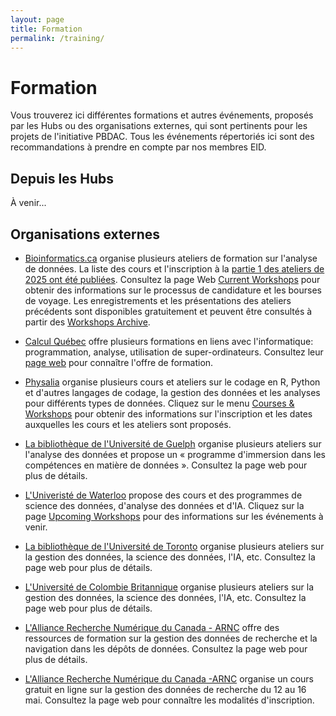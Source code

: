 ```yaml
---
layout: page
title: Formation
permalink: /training/
---
```


# Formation
Vous trouverez ici différentes formations et autres événements, proposés par les Hubs ou des organisations externes, qui sont pertinents pour les projets de l'initiative PBDAC. Tous les événements répertoriés ici sont des recommandations à prendre en compte par nos membres EID.

## Depuis les Hubs
À venir...

## Organisations externes
- [Bioinformatics.ca](https://bioinformatics.ca/workshops/current-workshops/) organise plusieurs ateliers de formation sur l'analyse de données. La liste des cours et l'inscription à la [partie 1 des ateliers de 2025 ont été publiées](https://bioinformatics.ca/workshops/current-workshops/). Consultez la page Web [Current Workshops](https://bioinformatics.ca/workshops/current-workshops/) pour obtenir des informations sur le processus de candidature et les bourses de voyage. Les enregistrements et les présentations des ateliers précédents sont disponibles gratuitement et peuvent être consultés à partir des [Workshops Archive](https://bioinformatics.ca/workshops/previous-workshops/).

- [Calcul Québec](https://www.calculquebec.ca/) offre plusieurs formations en liens avec l'informatique: programmation, analyse, utilisation de super-ordinateurs. Consultez leur [page web](https://www.calculquebec.ca/services-aux-chercheurs/formation/) pour connaître l'offre de formation.

- [Physalia](https://www.physalia-courses.org/courses-workshops/) organise plusieurs cours et ateliers sur le codage en R, Python et d'autres langages de codage, la gestion des données et les analyses pour différents types de données. Cliquez sur le menu [Courses & Workshops](https://www.physalia-courses.org/courses-workshops/) pour obtenir des informations sur l'inscription et les dates auxquelles les cours et les ateliers sont proposés.

- [La bibliothèque de l'Université de Guelph](https://www.lib.uoguelph.ca/find/workshops/data-skills-workshop-series/) organise plusieurs ateliers sur l'analyse des données et propose un « programme d'immersion dans les compétences en matière de données ». Consultez la page web pour plus de détails.

- [L'Univeristé de Waterloo](https://watspeed.uwaterloo.ca/programs-and-courses/campaign-data-science-analytics.html) propose des cours et des programmes de science des données, d'analyse des données et d'IA. Cliquez sur la page [Upcoming Workshops](https://watspeed.uwaterloo.ca/events/index.html) pour des informations sur les événements à venir.

- [La bibliothèque de l'Université de Toronto](https://onesearch.library.utoronto.ca/workshop-events) organise plusieurs ateliers sur la gestion des données, la science des données, l'IA, etc. Consultez la page web pour plus de détails.

- [L'Université de Colombie Britannique](https://rdm.ubc.ca/training-workshops) organise plusieurs ateliers sur la gestion des données, la science des données, l'IA, etc. Consultez la page web pour plus de détails.

- [L'Alliance Recherche Numérique du Canada - ARNC](https://alliancecan.ca/fr/services/gestion-des-donnees-de-recherche/apprentissage-et-ressources/ressources-de-formation) offre des ressources de formation sur la gestion des données de recherche et la navigation dans les dépôts de données. Consultez la page web pour plus de détails.
  
- [L'Alliance Recherche Numérique du Canada -ARNC](https://alliance-rdm-gdr.github.io/rdm-jumpstart-registration/) organise un cours gratuit en ligne sur la gestion des données de recherche du 12 au 16 mai. Consultez la page web pour connaître les modalités d'inscription.
